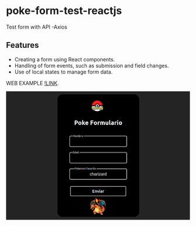 # poke-form-test-reactjs
Test form with API -Axios

## Features

- Creating a form using React components.
- Handling of form events, such as submission and field changes.
- Use of local states to manage form data.

WEB EXAMPLE [!LINK](https://codesandbox.io/p/sandbox/github/woohdang/poke-form-test-reactjs/tree/main/poke-searcher?file=%2Fsrc%2FForm.jsx%3A1%2C1).

![Capture](https://github.com/woohdang/poke-form-test-reactjs/blob/main/poke-searcher/src/assets/capture-main_poke-app.png)
